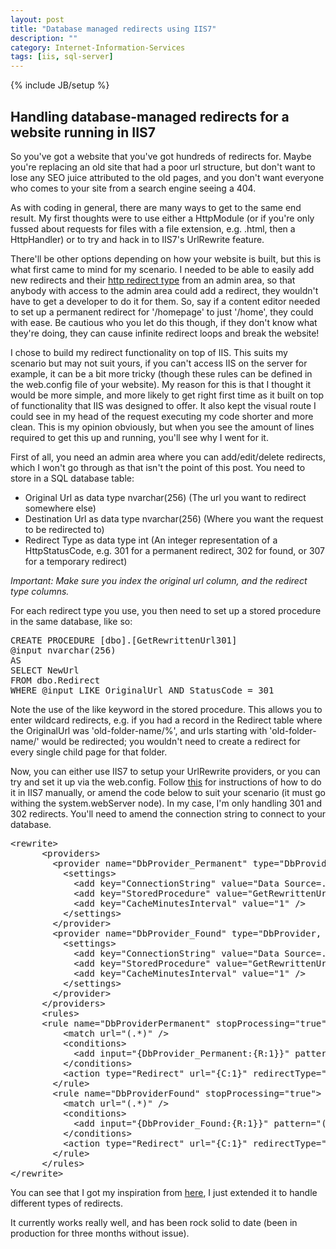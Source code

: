 ```yaml
---
layout: post
title: "Database managed redirects using IIS7"
description: ""
category: Internet-Information-Services
tags: [iis, sql-server]
---
```

{% include JB/setup %}

## Handling database-managed redirects for a website running in IIS7

So you've got a website that you've got hundreds of redirects for. Maybe you're replacing an old site that had a poor url structure, 
but don't want to lose any SEO juice attributed to the old pages, and you don't want everyone who comes to your site from a search engine seeing a 404.

As with coding in general, there are many ways to get to the same end result. My first thoughts were to use either a HttpModule (or if you're only fussed about requests for files with a
file extension, e.g. .html, then a HttpHandler) or to try and hack in to IIS7's UrlRewrite feature.

There'll be other options depending on how your website is built, but this is what first came to mind for my scenario. I needed to be able to easily add new redirects and their [http redirect type](http://en.wikipedia.org/wiki/URL_redirection#HTTP_status_codes_3xx)
from an admin area, so that anybody with access to the admin area could add a redirect, they wouldn't have to get a developer to do it for them. So, say if a content editor needed
to set up a permanent redirect for '/homepage' to just '/home', they could with ease. Be cautious who you let do this though, if they don't know what they're doing, they can cause infinite redirect loops and break the website!

I chose to build my redirect functionality on top of IIS. This suits my scenario but may not suit yours, if you can't access IIS on the server for example, it can be a bit more tricky (though these rules can be defined in the web.config file of your website).
My reason for this is that I thought it would be more simple, and more likely to get right first time as it built on top of functionality that IIS was designed to offer. It also kept the visual route I could see in my head of the request executing 
my code shorter and more clean. This is my opinion obviously, but when you see the amount of lines required to get this up and running, you'll see why I went for it.

First of all, you need an admin area where you can add/edit/delete redirects, which I won't go through as that isn't the point of this post. You need to store in a SQL database table:

* Original Url as data type nvarchar(256) (The url you want to redirect somewhere else) 
* Destination Url as data type nvarchar(256) (Where you want the request to be redirected to)
* Redirect Type as data type int (An integer representation of a HttpStatusCode, e.g. 301 for a permanent redirect, 302 for found, or 307 for a temporary redirect)

*Important: Make sure you index the original url column, and the redirect type columns.*

For each redirect type you use, you then need to set up a stored procedure in the same database, like so:

<pre>
CREATE PROCEDURE [dbo].[GetRewrittenUrl301]          
@input nvarchar(256)          
AS          
SELECT NewUrl          
FROM dbo.Redirect          
WHERE @input LIKE OriginalUrl AND StatusCode = 301        
</pre>

Note the use of the like keyword in the stored procedure. This allows you to enter wildcard redirects, e.g. if you had a record in the Redirect table where the OriginalUrl was 'old-folder-name/%', and urls starting with
'old-folder-name/' would be redirected; you wouldn't need to create a redirect for every single child page for that folder.

Now, you can either use IIS7 to setup your UrlRewrite providers, or you can try and set it up via the web.config. Follow [this](http://www.iis.net/learn/extensions/url-rewrite-module/using-custom-rewrite-providers-with-url-rewrite-module) for instructions of how to do it in IIS7 manually, or amend the code
below to suit your scenario (it must go withing the system.webServer node). In my case, I'm only handling 301 and 302 redirects. You'll need to amend the connection string to connect to your database.

<pre>
&lt;rewrite&gt;          
      &lt;providers&gt;          
        &lt;provider name="DbProvider_Permanent" type="DbProvider, Microsoft.Web.Iis.Rewrite.Providers, Version=7.1.761.0, Culture=neutral, PublicKeyToken=0545b0627da60a5f"&gt;          
          &lt;settings&gt;          
            &lt;add key="ConnectionString" value="Data Source=.\SQLExpress;Initial Catalog=HF-Live;Persist Security Info=True;User ID=my-db-username;Password=my-db-pass" /&gt;          
            &lt;add key="StoredProcedure" value="GetRewrittenUrl301" /&gt;          
            &lt;add key="CacheMinutesInterval" value="1" /&gt;          
          &lt;/settings&gt;          
        &lt;/provider&gt;          
        &lt;provider name="DbProvider_Found" type="DbProvider, Microsoft.Web.Iis.Rewrite.Providers, Version=7.1.761.0, Culture=neutral, PublicKeyToken=0545b0627da60a5f"&gt;          
          &lt;settings&gt;          
            &lt;add key="ConnectionString" value="Data Source=.\SQLExpress;Initial Catalog=HF-Live;Persist Security Info=True;User ID=my-db-username;Password=my-db-pass" /&gt;          
            &lt;add key="StoredProcedure" value="GetRewrittenUrl302" /&gt;          
            &lt;add key="CacheMinutesInterval" value="1" /&gt;          
          &lt;/settings&gt;          
        &lt;/provider&gt;          
      &lt;/providers&gt;  
      &lt;rules&gt;
      &lt;rule name="DbProviderPermanent" stopProcessing="true"&gt;
          &lt;match url="(.*)" /&gt;
          &lt;conditions&gt;
            &lt;add input="{DbProvider_Permanent:{R:1}}" pattern="(.+)" /&gt;
          &lt;/conditions&gt;
          &lt;action type="Redirect" url="{C:1}" redirectType="Permanent" /&gt;
        &lt;/rule&gt;
        &lt;rule name="DbProviderFound" stopProcessing="true"&gt;
          &lt;match url="(.*)" /&gt;
          &lt;conditions&gt;
            &lt;add input="{DbProvider_Found:{R:1}}" pattern="(.+)" /&gt;
          &lt;/conditions&gt;
          &lt;action type="Redirect" url="{C:1}" redirectType="Found" /&gt;
        &lt;/rule&gt;
      &lt;/rules&gt;
&lt;/rewrite&gt;
</pre>

You can see that I got my inspiration from [here](http://www.iis.net/learn/extensions/url-rewrite-module/using-custom-rewrite-providers-with-url-rewrite-module), I just extended it to handle different types of redirects.

It currently works really well, and has been rock solid to date (been in production for three months without issue).